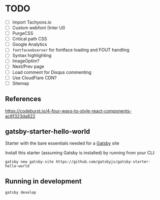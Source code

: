 
# TODO

- [ ] Import Tachyons.io
- [ ] Custom webfont (Inter UI)
- [ ] PurgeCSS
- [ ] Critical path CSS
- [ ] Google Analytics
- [ ] `fontfaceobserver` for fontface loading and FOUT handling
- [ ] Syntax highlighting
- [ ] ImageOptim?
- [ ] Next/Prev page
- [ ] Load comment for Disqus commenting
- [ ] Use CloudFlare CDN?
- [ ] Sitemap

## References
https://codeburst.io/4-four-ways-to-style-react-components-ac6f323da822
## gatsby-starter-hello-world
Starter with the bare essentials needed for a [Gatsby](https://www.gatsbyjs.org/) site

Install this starter (assuming Gatsby is installed) by running from your CLI:
```
gatsby new gatsby-site https://github.com/gatsbyjs/gatsby-starter-hello-world
```

## Running in development
`gatsby develop`
